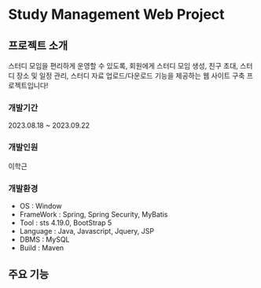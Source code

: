 # Study Management Web Project

## 프로젝트 소개
스터디 모임을 편리하게 운영할 수 있도록, 회원에게 스터디 모임 생성, 친구 초대, 스터디 장소 및 일정 관리, 스터디 자료 업로드/다운로드 기능을 제공하는
웹 사이트 구축 프로젝트입니다!

### 개발기간
2023.08.18 ~ 2023.09.22

### 개발인원
이학근
### 개발환경
- OS : Window
- FrameWork : Spring, Spring Security, MyBatis
- Tool : sts 4.19.0, BootStrap 5
- Language : Java, Javascript, Jquery, JSP
- DBMS : MySQL
- Build : Maven

## 주요 기능
